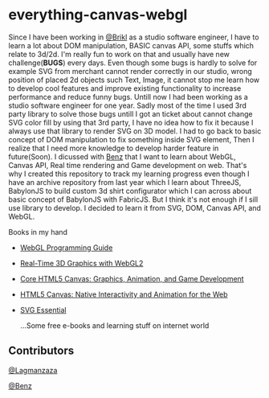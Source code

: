 # everything-canvas-webgl

Since I have been working in [@Brikl](https://www.github.com/brikl) as a studio software engineer, I have to learn a lot about DOM manipulation, BASIC canvas API, some stuffs which relate to 3d/2d. I'm really fun to work on that and usually have new challenge(**BUGS**) every days. Even though some bugs is hardly to solve for example SVG from merchant cannot render correctly in our studio, wrong position of placed 2d objects such Text, Image, it cannot stop me learn how to develop cool features and improve existing functionality to increase performance and reduce funny bugs. Untill now I had been working as a studio software engineer for one year. Sadly most of the time I used 3rd party library to solve those bugs untill I got an ticket about cannot change SVG color fill by using that 3rd party, I have no idea how to fix it because I always use that library to render SVG on 3D model. I had to go back to basic concept of DOM manipulation to fix something inside SVG element, Then I realize that I need more knowledge to develop harder feature in future(Soon). I dicussed with [Benz](https://github.com/benzdechapon) that I want to learn about WebGL, Canvas API, Real time rendering and Game development on web. That's why I created this repository to track my learning progress even though I have an archive repository from last year which I learn about ThreeJS, BabylonJS to build custom 3d shirt configurator which I can across about basic concept of BabylonJS with FabricJS. But I think it's not enough if I sill use library to develop. I decided to learn it from SVG, DOM, Canvas API, and WebGL.

Books in my hand

- [WebGL Programming Guide](https://www.amazon.com/WebGL-Programming-Guide-Interactive-Graphics/dp/0321902920)
- [Real-Time 3D Graphics with WebGL2](https://www.amazon.com/Real-Time-Graphics-WebGL-interactive-applications-ebook/dp/B07GVNQLH5)
- [Core HTML5 Canvas: Graphics, Animation, and Game Development](https://www.amazon.com/Core-HTML5-Canvas-Animation-Development/dp/0132761610)
- [HTML5 Canvas: Native Interactivity and Animation for the Web](https://www.amazon.com/HTML5-Canvas-Native-Interactivity-Animation/dp/1449334989)
- [SVG Essential](https://www.amazon.com/SVG-Essentials-Producing-Scalable-Graphics/dp/1449374352)

  ...Some free e-books and learning stuff on internet world

## Contributors

[@Lagmanzaza](https://www.github.com/lagmanzaza)

[@Benz](https://github.com/benzdechapon)
